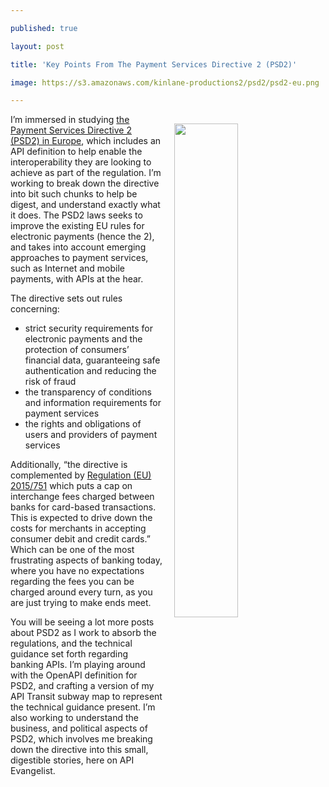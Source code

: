 ---
published: true
layout: post
title: 'Key Points From The Payment Services Directive 2 (PSD2)'
image: https://s3.amazonaws.com/kinlane-productions2/psd2/psd2-eu.png
---

<p><a href="https://ec.europa.eu/info/law/payment-services-psd-2-directive-eu-2015-2366_en"><img src="https://s3.amazonaws.com/kinlane-productions2/psd2/psd2-eu.png" align="right" width="45%" style="padding: 15px;" /></a>
<p>I’m immersed in studying <a href="https://ec.europa.eu/info/law/payment-services-psd-2-directive-eu-2015-2366_en">the Payment Services Directive 2 (PSD2) in Europe</a>, which includes an API definition to help enable the interoperability they are looking to achieve as part of the regulation. I’m working to break down the directive into bit such chunks to help be digest, and understand exactly what it does. The PSD2 laws seeks to improve the existing EU rules for electronic payments (hence the 2), and takes into account emerging approaches to payment services, such as Internet and mobile payments, with APIs at the hear.

<p>The directive sets out rules concerning:

<ul>
  <li>strict security requirements for electronic payments and the protection of consumers’ financial data, guaranteeing safe authentication and reducing the risk of fraud</li>
  <li>the transparency of conditions and information requirements for payment services</li>
  <li>the rights and obligations of users and providers of payment services</li>
</ul>

<p>Additionally, “the directive is complemented by <a href="https://eur-lex.europa.eu/legal-content/EN/TXT/?uri=celex:32015R0751">Regulation (EU) 2015/751</a> which puts a cap on interchange fees charged between banks for card-based transactions. This is expected to drive down the costs for merchants in accepting consumer debit and credit cards.” Which can be one of the most frustrating aspects of banking today, where you have no expectations regarding the fees you can be charged around every turn, as you are just trying to make ends meet.

<p>You will be seeing a lot more posts about PSD2 as I work to absorb the regulations, and the technical guidance set forth regarding banking APIs. I’m playing around with the OpenAPI definition for PSD2, and crafting a version of my API Transit subway map to represent the technical guidance present. I’m also working to understand the business, and political aspects of PSD2, which involves me breaking down the directive into this small, digestible stories, here on API Evangelist.


